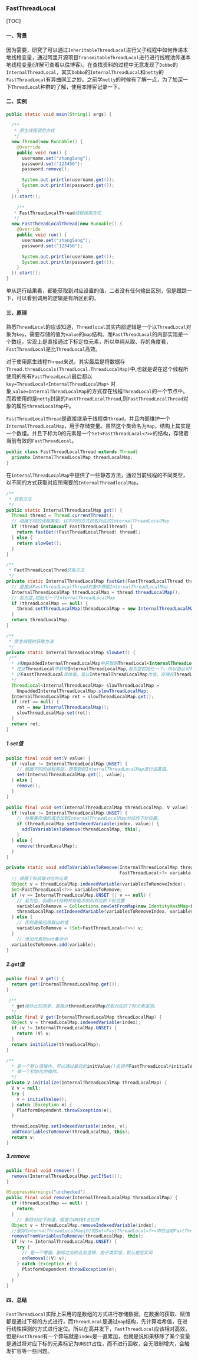 ### FastThreadLocal

[TOC]

#### 一、背景

​	因为需要，研究了可以通过`InheritableThreadLocal`进行父子线程中如何传递本地线程变量，通过阿里开源项目`TransmitableThreadLocal`进行进行线程池传递本地线程变量(详解可查看以往博客)。在查找资料的过程中无意发现了`Dobbo`的`InternalThreadLocal`，其实`Dobbo`的`InternalThreadLocal`和`netty`的`FastThreadLocal`有异曲同工之妙。之前学`netty`的时候有了解一点，为了加深一下`ThreadLocal`种群的了解，使用本博客记录一下。

#### 二、实例

```java
public static void main(String[] args) {
	
  /**
   * 原生线程调用方式
   */
  new Thread(new Runnable() {
    @Override
    public void run() {
      username.set("zhangSang");
      password.set("123456");
      password.remove();

      System.out.println(username.get());
      System.out.println(password.get());
    }
  }).start();
	
	/**
   * FastThreadLocalThread线程调用方式
   */
  new FastThreadLocalThread(new Runnable() {
    @Override
    public void run() {
      username.set("zhangSang");
      password.set("123456");

      System.out.println(username.get());
      System.out.println(password.get());
    }
  }).start();
}
```

单从运行结果看，都能获取到对应设置的值，二者没有任何输出区别，但是跟踪一下，可以看到调用的逻辑是有所区别的。

#### 三、原理

​	熟悉`ThreadLocal`的应该知道，`Threadlocal`其实内部逻辑是一个以`ThreadLocal`对象为`key`，需要存储的值为`value`的`map`结构。而`FastThreadLocal`的内部实现是一个数组，实现上是直接通过下标定位元素，所以单纯从取、存的角度看，`FastThreadLocal`是比`ThreadLocal`高效。

​	对于使用原生线程`Thread`来说，其实最后是将数据存`Thread.threadLocals(ThreadLocal.ThreadLocalMap)`中,也就是说在这个线程所使用的所有`FastThreadLocal`最后都以 `key=ThreadLocal<InternalThreadLocalMap>`
对象,`value=InternalThreadLocalMap`的方式存在线程`ThreadLocal`的一个节点中。而若使用的是`netty`封装的`FastThreadLocalThread`,则`FastThreadLocalThread`对象的属性`threadLocalMap`中。

​	`FastThreadLocalThread`是直接继承于线程类`Thread`，并且内部维护一个`InternalThreadLocalMap`，用于存储变量。虽然这个类命名为`Map`，结构上其实是一个数组。并且下标为0的元素是一个`Set<FastThreadLocal<?>>`的结构，存储着当前有效的`FastThreadLocal`。

```java
public class FastThreadLocalThread extends Thread{
  private InternalThreadLocalMap threadLocalMap;
}
```

在`InternalThreadLocalMap`中提供了一些静态方法，通过当前线程的不同类型，以不同的方式获取对应所需要的`InternalThreadlocalMap`。

```java
/**
 * 获取方法
 */
public static InternalThreadLocalMap get() {
  Thread thread = Thread.currentThread();
  // 根据不同的线程类型，以不同的方式获取对应的InternalThreadLocalMap
  if (thread instanceof FastThreadLocalThread) {
    return fastGet((FastThreadLocalThread) thread);
  } else {
    return slowGet();
  }
}

/**
 * FastThreadLocalThred获取方法
 */
private static InternalThreadLocalMap fastGet(FastThreadLocalThread thread) {
  // 直接从FastThreadLocalThread对象中获取InternalThreadLocalMap
  InternalThreadLocalMap threadLocalMap = thread.threadLocalMap();
  // 若为空,初始化一个InternalThreadLocalMap
  if (threadLocalMap == null) {
    thread.setThreadLocalMap(threadLocalMap = new InternalThreadLocalMap());
  }
  return threadLocalMap;
}

/**
 * 原生线程的获取方法
 */
private static InternalThreadLocalMap slowGet() {
 /**
  * 从UnpaddedInternalThreadLocalMap中获取到ThreadLocal<InternalThreadLocalMap>
  * 在从ThreadLocal中获取InternalThreadLocalMap,若为空初始化一个。所以由此可知，原生线程
  * 的FasstThreadLocal具体值，是以InternalThreadLocalMap为值，存储在ThreadLocal中。
  */
  ThreadLocal<InternalThreadLocalMap> slowThreadLocalMap = 
    UnpaddedInternalThreadLocalMap.slowThreadLocalMap;
  InternalThreadLocalMap ret = slowThreadLocalMap.get();
  if (ret == null) {
    ret = new InternalThreadLocalMap();
    slowThreadLocalMap.set(ret);
  }
  return ret;
}
```

##### 1.set值

```java
public final void set(V value) {
  if (value != InternalThreadLocalMap.UNSET) {
    // 根据不同的线程类型，获取到的InternalThreadLocalMap进行设置值。
    set(InternalThreadLocalMap.get(), value);
  } else {
    remove();
  }
}

public final void set(InternalThreadLocalMap threadLocalMap, V value) {
  if (value != InternalThreadLocalMap.UNSET) {
    // 将需要存储的值添加到InternalThreadLocalMap对应的下标位置。
    if (threadLocalMap.setIndexedVariable(index, value)) {
      addToVariablesToRemove(threadLocalMap, this);
    }
  } else {
    remove(threadLocalMap);
  }
}

private static void addToVariablesToRemove(InternalThreadLocalMap threadLocalMap,
                                           FastThreadLocal<?> variable) {
  // 根据下标获取对应的元素
  Object v = threadLocalMap.indexedVariable(variablesToRemoveIndex);
  Set<FastThreadLocal<?>> variablesToRemove;
  if (v == InternalThreadLocalMap.UNSET || v == null) {
    // 若为空，创建set结构并将值添加到对应的下标位置
    variablesToRemove = Collections.newSetFromMap(new IdentityHashMap<FastThreadLocal<?>, Boolean>());
    threadLocalMap.setIndexedVariable(variablesToRemoveIndex, variablesToRemove);
  } else {
    // 否则直接应用取出的值
    variablesToRemove = (Set<FastThreadLocal<?>>) v;
  }
	// 添加元素到set集合中
  variablesToRemove.add(variable);
}
```

##### 2.get值

```java
public final V get() {
  return get(InternalThreadLocalMap.get());
}

 /**
  * get操作比较简单，直接从threadLocalMap获取对应的下标元素返回。
  */
public final V get(InternalThreadLocalMap threadLocalMap) {
  Object v = threadLocalMap.indexedVariable(index);
  if (v != InternalThreadLocalMap.UNSET) {
    return (V) v;
  }
  return initialize(threadLocalMap);
}

/**
  * 是一个默认值操作，可以通过最后的initValue()会调用FastThreadLocal#initialValue
  * 做一个初始化的操作。
  */
private V initialize(InternalThreadLocalMap threadLocalMap) {
  V v = null;
  try {
    v = initialValue();
  } catch (Exception e) {
    PlatformDependent.throwException(e);
  }

  threadLocalMap.setIndexedVariable(index, v);
  addToVariablesToRemove(threadLocalMap, this);
  return v;
}
```

##### 3.remove

```java
public final void remove() {
  remove(InternalThreadLocalMap.getIfSet());
}

@SuppressWarnings("unchecked")
public final void remove(InternalThreadLocalMap threadLocalMap) {
  if (threadLocalMap == null) {
    return;
  }
	// 删除对应下标值，赋值为UNSET占位符
  Object v = threadLocalMap.removeIndexedVariable(index);
  //删除InternalThreadLocalMap[0]的Set<FastThreadLocal<?>>中的当前FastThreadLocal对象
  removeFromVariablesToRemove(threadLocalMap, this);
  if (v != InternalThreadLocalMap.UNSET) {
    try {
      // 是一个增强，删除之后的业务逻辑，由子类实现，默认是空实现
      onRemoval((V) v);
    } catch (Exception e) {
      PlatformDependent.throwException(e);
    }
  }
}
```

#### 四、总结

​	`FastThreadLocal`实际上采用的是数组的方式进行存储数据，在数据的获取、赋值都是通过下标的方式进行，而`ThreadLocal`是通过`map`结构，先计算哈希值，在进行线性探测的方式进行定位。所以在高并发下，`FastThreadLocal`应该相对高效，但是`FastThread`有一个弊端就是`index`是一直累加，也就是说如果移除了某个变量是通过将对应下标的元素标记为`UNSET`占位，而不进行回收，会无限制增大，会触发扩容等一些问题。



